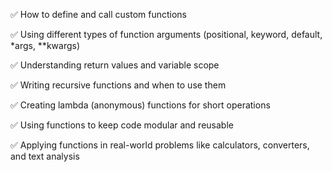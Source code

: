✅ How to define and call custom functions

✅ Using different types of function arguments (positional, keyword, default, *args, **kwargs)

✅ Understanding return values and variable scope

✅ Writing recursive functions and when to use them

✅ Creating lambda (anonymous) functions for short operations

✅ Using functions to keep code modular and reusable

✅ Applying functions in real-world problems like calculators, converters, and text analysis
 
 
